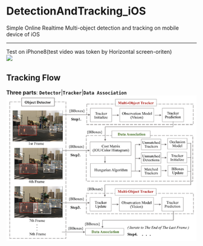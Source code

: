 # DetectionAndTracking_iOS
Simple Online Realtime Multi-object detection and tracking on mobile device of iOS  
____
Test on iPhone8(test video was token by Horizontal screen-oriten)  
![](https://github.com/popCain/DetectionAndTracking_iOS/blob/main/image/objectTracking.gif)
## Tracking Flow
**Three parts**: **`Detector`**|**`Tracker`**|**`Data Association`**  
![](https://github.com/popCain/DetectionAndTracking_iOS/blob/main/image/trackingFlow.png)
